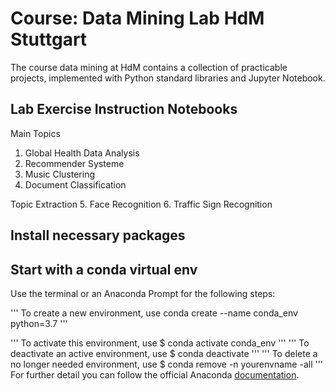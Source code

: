 # Course: Data Mining Lab HdM Stuttgart
The course data mining at HdM contains a collection of practicable projects, implemented with Python standard libraries and Jupyter Notebook.

Lab Exercise Instruction Notebooks
----------------------------------

Main Topics
1. Global Health Data Analysis
2. Recommender Systeme
3. Music Clustering
4. Document Classification

Topic Extraction
5. Face Recognition
6. Traffic Sign Recognition

Install necessary packages
--------------------------

Start with a conda virtual env
------------------------------

Use the terminal or an Anaconda Prompt for the following steps:

''' To create a new environment, use
    conda create --name conda_env python=3.7
'''

''' To activate this environment, use
    $ conda activate conda_env
'''
''' To deactivate an active environment, use
    $ conda deactivate
'''
''' To delete a no longer needed environment, use
    $ conda remove -n yourenvname -all
'''
For further detail you can follow the official Anaconda [documentation].


[documentation]: https://docs.conda.io/projects/conda/en/latest/user-guide/tasks/manage-environments.html
